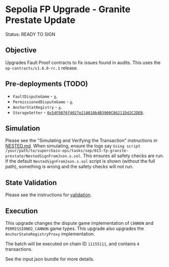 # Sepolia FP Upgrade - Granite Prestate Update

Status: READY TO SIGN

## Objective

Upgrades Fault Proof contracts to fix issues found in audits. This uses the `op-contracts/v1.6.0-rc.1` release.

## Pre-deployments (TODO)

- `FaultDisputeGame` - [`x`](https://sepolia.etherscan.io/address/x).
- `PermissionedDisputeGame` - [`x`](https://sepolia.etherscan.io/address/x).
- `AnchorStatRegistry` - [`x`](https://sepolia.etherscan.io/address/x).
- `StorageSetter` - [`0x54F8076f4027e21A010b4B3900C86211Dd2C2DEB`](https://sepolia.etherscan.io/address/0x54F8076f4027e21A010b4B3900C86211Dd2C2DEB).

## Simulation

Please see the "Simulating and Verifying the Transaction" instructions in [NESTED.md](../../../NESTED.md).
When simulating, ensure the logs say `Using script /your/path/to/superchain-ops/tasks/sep/013-fp-granite-prestate/NestedSignFromJson.s.sol`.
This ensures all safety checks are run. If the default `NestedSignFromJson.s.sol` script is shown (without the full path), something is wrong and the safety checks will not run.

## State Validation

Please see the instructions for [validation](./VALIDATION.md).

## Execution

This upgrade changes the dispute game implementation of `CANNON` and `PERMISSIONED_CANNON`
game types.
This upgrade also upgrades the `AnchorStateRegistryProxy` implementation.

The batch will be executed on chain ID `11155111`, and contains `4` transactions.

See the input.json bundle for more details.
